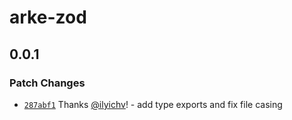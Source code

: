 # arke-zod

## 0.0.1

### Patch Changes

- [`287abf1`](https://github.com/arkemishub/arke-zod/commit/287abf1694edcfc2a507280fbe5fa9551b5c5664) Thanks [@ilyichv](https://github.com/ilyichv)! - add type exports and fix file casing
